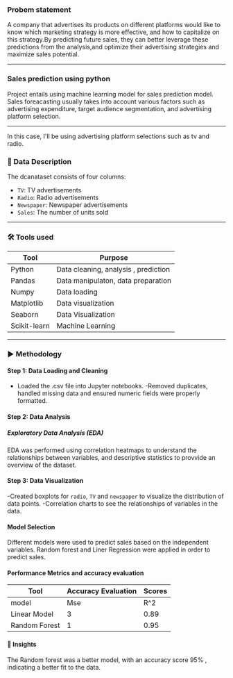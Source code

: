 ### Probem statement
A company that advertises its products on different platforms would like to know which marketing strategy is more effective, and how to capitalize on this strategy.By predicting future sales, they can better leverage these predictions from the analysis,and  optimize their advertising strategies and maximize sales potential.

----

### Sales prediction using python
Project entails using machine learning model for sales prediction  model.
Sales foreacasting usually takes into account various factors such as advertising expenditure, target audience segmentation, and advertising platform selection. 

---
In this case, I'll be using advertising platform selections such as tv and radio.
### :scroll: Data Description
The dcanataset consists of four columns:
- `TV`:  TV advertisements
- `Radio`:  Radio advertisements
- `Newspaper`:  Newspaper advertisements
- `Sales`: The number of units sold
---
### :hammer_and_wrench: Tools used
| Tool | Purpose |
|---------|----------|
| Python    | Data cleaning, analysis , prediction |
| Pandas    | Data manipulaton, data preparation |
| Numpy     | Data loading |           
|Matplotlib | Data visualization |
|Seaborn    |  Data Visualization|
|Scikit-learn| Machine Learning |
 ---
### ▶️ Methodology
#### Step 1: Data Loading and Cleaning 
- Loaded the .csv file into Jupyter notebooks.
-Removed duplicates, handled missing data and ensured numeric fields were properly formatted.
#### Step 2: Data Analysis
##### Exploratory Data Analysis (EDA)
EDA was performed using  correlation heatmaps to understand the relationships between variables, and descriptive statistics to provvide an overview of the dataset.
#### Step 3: Data Visualization
-Created boxplots for `radio`, `TV` and `newspaper` to visualize the distribution of data points.
-Correlation charts to see the relationships of variables in the data.
 #### Model Selection
Different models were used to predict sales based on the independent variables.
Random forest and Liner Regression were applied in order to predict sales.
#### Performance Metrics and accuracy evaluation 
|Tool | Accuracy Evaluation | Scores |
|--------|------|-------|
|model   | Mse  |    R^2|
|Linear Model | 3| 0.89|
|Random Forest|1 |0.95|

####  :brain: Insights
The Random forest was a better model, with   an accuracy score 95% , indicating a better fit to the data. 


